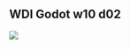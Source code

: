 ## WDI Godot w10 d02
<img src='https://github.com/generalassembly/ga-ruby-on-rails-for-devs/raw/master/images/ga.png' style='margin: 0 auto;'>
